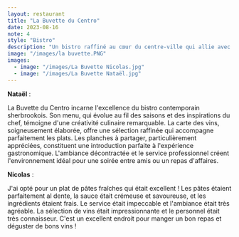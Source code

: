 ```yaml
---
layout: restaurant
title: "La Buvette du Centro"
date: 2023-08-16
note: 4
style: "Bistro"
description: "Un bistro raffiné au cœur du centre-ville qui allie avec élégance une cuisine créative et une sélection de vins soigneusement choisie. Une expérience gastronomique sophistiquée dans une ambiance décontractée."
image: "/images/la buvette.PNG"
images:
  - image: "/images/La Buvette Nicolas.jpg"
  - image: "/images/La Buvette Nataël.jpg"
---
```


**Nataël** :

La Buvette du Centro incarne l'excellence du bistro contemporain sherbrookois. Son menu, qui évolue au fil des saisons et des inspirations du chef, témoigne d'une créativité culinaire remarquable. La carte des vins, soigneusement élaborée, offre une sélection raffinée qui accompagne parfaitement les plats. Les planches à partager, particulièrement appréciées, constituent une introduction parfaite à l'expérience gastronomique. L'ambiance décontractée et le service professionnel créent l'environnement idéal pour une soirée entre amis ou un repas d'affaires.

**Nicolas** :

J'ai opté pour un plat de pâtes fraîches qui était excellent ! Les pâtes étaient parfaitement al dente, la sauce était crémeuse et savoureuse, et les ingrédients étaient frais. Le service était impeccable et l'ambiance était très agréable. La sélection de vins était impressionnante et le personnel était très connaisseur. C'est un excellent endroit pour manger un bon repas et déguster de bons vins ! 